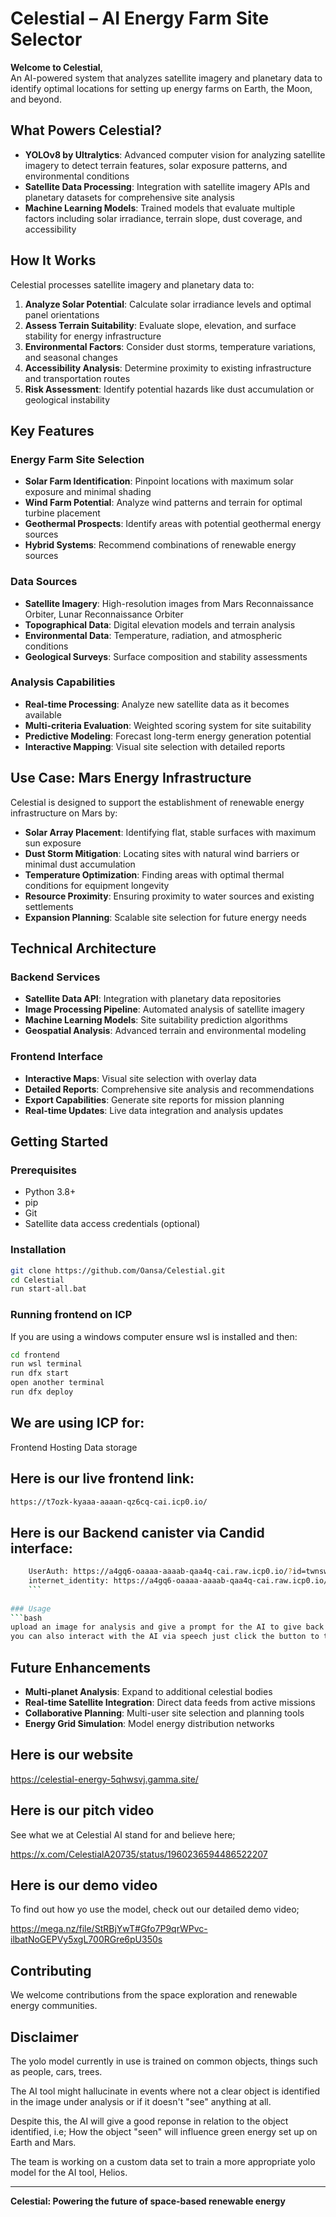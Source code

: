 # Celestial – AI Energy Farm Site Selector

**Welcome to Celestial**,  
An AI-powered system that analyzes satellite imagery and planetary data to identify optimal locations for setting up energy farms on Earth, the Moon, and beyond.

## What Powers Celestial?

* **YOLOv8 by Ultralytics**: Advanced computer vision for analyzing satellite imagery to detect terrain features, solar exposure patterns, and environmental conditions
* **Satellite Data Processing**: Integration with satellite imagery APIs and planetary datasets for comprehensive site analysis
* **Machine Learning Models**: Trained models that evaluate multiple factors including solar irradiance, terrain slope, dust coverage, and accessibility

## How It Works

Celestial processes satellite imagery and planetary data to:

1. **Analyze Solar Potential**: Calculate solar irradiance levels and optimal panel orientations
2. **Assess Terrain Suitability**: Evaluate slope, elevation, and surface stability for energy infrastructure
3. **Environmental Factors**: Consider dust storms, temperature variations, and seasonal changes
4. **Accessibility Analysis**: Determine proximity to existing infrastructure and transportation routes
5. **Risk Assessment**: Identify potential hazards like dust accumulation or geological instability

## Key Features

### Energy Farm Site Selection
- **Solar Farm Identification**: Pinpoint locations with maximum solar exposure and minimal shading
- **Wind Farm Potential**: Analyze wind patterns and terrain for optimal turbine placement
- **Geothermal Prospects**: Identify areas with potential geothermal energy sources
- **Hybrid Systems**: Recommend combinations of renewable energy sources

### Data Sources
- **Satellite Imagery**: High-resolution images from Mars Reconnaissance Orbiter, Lunar Reconnaissance Orbiter
- **Topographical Data**: Digital elevation models and terrain analysis
- **Environmental Data**: Temperature, radiation, and atmospheric conditions
- **Geological Surveys**: Surface composition and stability assessments

### Analysis Capabilities
- **Real-time Processing**: Analyze new satellite data as it becomes available
- **Multi-criteria Evaluation**: Weighted scoring system for site suitability
- **Predictive Modeling**: Forecast long-term energy generation potential
- **Interactive Mapping**: Visual site selection with detailed reports

## Use Case: Mars Energy Infrastructure

Celestial is designed to support the establishment of renewable energy infrastructure on Mars by:

- **Solar Array Placement**: Identifying flat, stable surfaces with maximum sun exposure
- **Dust Storm Mitigation**: Locating sites with natural wind barriers or minimal dust accumulation
- **Temperature Optimization**: Finding areas with optimal thermal conditions for equipment longevity
- **Resource Proximity**: Ensuring proximity to water sources and existing settlements
- **Expansion Planning**: Scalable site selection for future energy needs

## Technical Architecture

### Backend Services
- **Satellite Data API**: Integration with planetary data repositories
- **Image Processing Pipeline**: Automated analysis of satellite imagery
- **Machine Learning Models**: Site suitability prediction algorithms
- **Geospatial Analysis**: Advanced terrain and environmental modeling

### Frontend Interface
- **Interactive Maps**: Visual site selection with overlay data
- **Detailed Reports**: Comprehensive site analysis and recommendations
- **Export Capabilities**: Generate site reports for mission planning
- **Real-time Updates**: Live data integration and analysis updates

## Getting Started

### Prerequisites
- Python 3.8+
- pip
- Git
- Satellite data access credentials (optional)

### Installation
```bash
git clone https://github.com/Oansa/Celestial.git
cd Celestial
run start-all.bat
```

### Running frontend on ICP
If you are using a windows computer ensure wsl is installed and then:
```bash
cd frontend
run wsl terminal
run dfx start
open another terminal
run dfx deploy
```
## We are using ICP for:
Frontend Hosting
Data storage

## Here is our live frontend link:
```bash
https://t7ozk-kyaaa-aaaan-qz6cq-cai.icp0.io/
```

## Here is our  Backend canister via Candid interface:
```bash
    UserAuth: https://a4gq6-oaaaa-aaaab-qaa4q-cai.raw.icp0.io/?id=twnsw-4qaaa-aaaan-qz6da-cai
    internet_identity: https://a4gq6-oaaaa-aaaab-qaa4q-cai.raw.icp0.io/?id=rdmx6-jaaaa-aaaaa-aaadq-cai
    ```
    
### Usage
```bash
upload an image for analysis and give a prompt for the AI to give back relevant output. 
you can also interact with the AI via speech just click the button to the left of the text input field and the agent will ask for microphone access and take your speech input and it will also take a photo with your webcam and then give a response based on all these entries.
```

## Future Enhancements
- **Multi-planet Analysis**: Expand to additional celestial bodies
- **Real-time Satellite Integration**: Direct data feeds from active missions
- **Collaborative Planning**: Multi-user site selection and planning tools
- **Energy Grid Simulation**: Model energy distribution networks

## Here is our website
https://celestial-energy-5qhwsvj.gamma.site/

## Here is our pitch video
See what we at Celestial AI stand for and believe here;

https://x.com/CelestialA20735/status/1960236594486522207

## Here is our demo video
To find out how yo use the model, check out our detailed demo video;

https://mega.nz/file/StRBjYwT#Gfo7P9qrWPvc-ilbatNoGEPVy5xgL700RGre6pU350s

## Contributing
We welcome contributions from the space exploration and renewable energy communities.

## Disclaimer
The yolo model currently in use is trained on common objects, things such as people, cars, trees.

The AI tool might hallucinate in events where not a clear object is identified in the image under analysis or if it doesn't "see" anything at all.

Despite this, the AI will give a good reponse in relation to the object identified, i.e; How the object "seen" will influence green energy set up on Earth and Mars.

The team is working on a custom data set to train a more appropriate yolo model for the AI tool, Helios.

---
**Celestial: Powering the future of space-based renewable energy**
